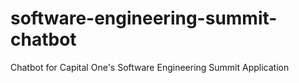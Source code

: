 # software-engineering-summit-chatbot
Chatbot for Capital One's Software Engineering Summit Application
